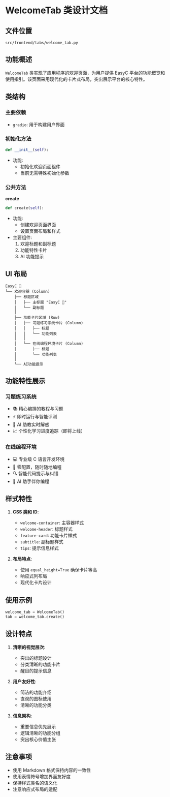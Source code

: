 # WelcomeTab 类设计文档

## 文件位置
`src/frontend/tabs/welcome_tab.py`

## 功能概述
`WelcomeTab` 类实现了应用程序的欢迎页面，为用户提供 EasyC 平台的功能概览和使用指引。该页面采用现代化的卡片式布局，突出展示平台的核心特性。

## 类结构
### 主要依赖
- `gradio`: 用于构建用户界面

### 初始化方法
```python
def __init__(self):
```
- 功能: 
    - 初始化欢迎页面组件
    - 当前无需特殊初始化参数

### 公共方法
**create**
```python
def create(self):
```
- 功能:
    - 创建欢迎页面界面
    - 设置页面布局和样式
- 主要组件:
    1. 欢迎标题和副标题
    2. 功能特性卡片
    3. AI 功能提示

## UI 布局
```
EasyC 🚀
└── 欢迎容器 (Column)
    ├── 标题区域
    │   ├── 主标题 "EasyC 🚀"
    │   └── 副标题
    │
    ├── 功能卡片区域 (Row)
    │   ├── 习题练习系统卡片 (Column)
    │   │   ├── 标题
    │   │   └── 功能列表
    │   │
    │   └── 在线编程环境卡片 (Column)
    │       ├── 标题
    │       └── 功能列表
    │
    └── AI功能提示
```

## 功能特性展示
### 习题练习系统
- 📚 精心编排的教程与习题
- ⚡ 即时运行与智能评测
- 🤖 AI 助教实时解惑
- 📈 个性化学习进度追踪（即将上线）

### 在线编程环境
- 💻 专业级 C 语言开发环境
- 🚀 零配置，随时随地编程
- 🔍 智能代码提示与纠错
- 🤝 AI 助手伴你编程

## 样式特性
1. **CSS 类和 ID**:
   - `welcome-container`: 主容器样式
   - `welcome-header`: 标题样式
   - `feature-card`: 功能卡片样式
   - `subtitle`: 副标题样式
   - `tips`: 提示信息样式

2. **布局特点**:
   - 使用 `equal_height=True` 确保卡片等高
   - 响应式列布局
   - 现代化卡片设计

## 使用示例
```python
welcome_tab = WelcomeTab()
tab = welcome_tab.create()
```

## 设计特点
1. **清晰的视觉层次**:
   - 突出的标题设计
   - 分类清晰的功能卡片
   - 醒目的提示信息

2. **用户友好性**:
   - 简洁的功能介绍
   - 直观的图标使用
   - 清晰的功能分类

3. **信息架构**:
   - 重要信息优先展示
   - 逻辑清晰的功能分组
   - 突出核心价值主张

## 注意事项
- 使用 Markdown 格式保持内容的一致性
- 使用表情符号增加界面友好度
- 保持样式类名的语义化
- 注意响应式布局的适配